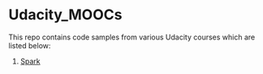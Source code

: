 # Udacity_MOOCs

This repo contains code samples from various Udacity courses which are listed below:

1. [Spark](https://www.udacity.com/course/learn-spark-at-udacity--ud2002)

